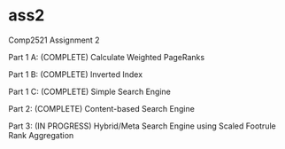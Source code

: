 # ass2
Comp2521 Assignment 2 

Part 1 A: (COMPLETE)
Calculate Weighted PageRanks

Part 1 B: (COMPLETE)
Inverted Index

Part 1 C: (COMPLETE)
Simple Search Engine

Part 2: (COMPLETE)
Content-based Search Engine

Part 3: (IN PROGRESS)
Hybrid/Meta Search Engine using Scaled Footrule Rank Aggregation 




